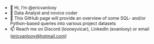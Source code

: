 - 👋 Hi, I’m @ericvanlooy
- 👀 Data Analyst and novice coder
- 🌱 This GitHub page will provide an overview of some SQL- and/or Python-based queries into various project datasets
- 📫 Reach me on Discord (looneyvicar), LinkedIn (evanlooy) or email (ericvanlooy@hotmail.com)
